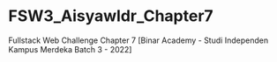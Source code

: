 # FSW3_Aisyawldr_Chapter7
Fullstack Web Challenge Chapter 7 [Binar Academy - Studi Independen Kampus Merdeka Batch 3 - 2022]
